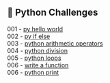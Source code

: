 ## 🎯 Python Challenges

001 - [py hello world](https://github.com/danipishinin/HackerRank/blob/main/python/py-hello-world.md) </br >
002 - [py if else](https://github.com/danipishinin/HackerRank/blob/main/python/py-if-else.md) </br >
003 - [python arithmetic operators](https://github.com/danipishinin/HackerRank/blob/main/python/python-arithmetic-operators.md) </br >
004 - [python division](https://github.com/danipishinin/HackerRank/blob/main/python/python-division.md) </br >
005 - [python loops](https://github.com/danipishinin/HackerRank/blob/main/python/python-loops.md) </br >
006 - [write a function](https://github.com/danipishinin/HackerRank/blob/main/python/write-a-function.md) </br >
006 - [python print](https://github.com/danipishinin/HackerRank/blob/main/python/python-print.md) </br >